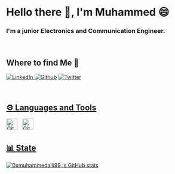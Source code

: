 # Hello there 👋, I'm Muhammed 😄
### I'm a junior Electronics and Communication Engineer.

<br />

## Where to find Me 🔗
 </a> <a href="https://www.linkedin.com/in/muhammedalii9" target="_blank"><img alt="LinkedIn" src="https://img.shields.io/badge/linkedin-%230077B5.svg?&style=for-the-badge&logo=linkedin&logoColor=white" /> <a href="https://github.com/0xmuhammedalii99 " target="_blank"><img alt="Github" src="https://img.shields.io/badge/GitHub-%2312100E.svg?&style=for-the-badge&logo=Github&logoColor=white" /></a> 
 <a href="https://twitter.com/muhammed9alii" target="_blank"><img alt="Twitter" src="https://img.shields.io/badge/twitter-%231DA1F2.svg?&style=for-the-badge&logo=twitter&logoColor=white" />
 
 <br />
 
## ⚙️ Languages and Tools
<img align="left" alt="Git" width="30px" style="padding-right:10px;" src="https://cdn.jsdelivr.net/gh/devicons/devicon/icons/git/git-original.svg" />
<img align="left" alt="GitHub" width="30px" style="padding-right:10px;" src="https://cdn.jsdelivr.net/gh/devicons/devicon/icons/github/github-original.svg" />

<br/>
<br/>

## 📊 State

 ![0xmuhammedalii99 's GitHub stats](https://github-readme-stats.vercel.app/api?username=0xmuhammedalii99&show_icons=true&theme=gruvbox)

<!-- ![GitHub Streak](https://streak-stats.demolab.com?user=0xmuhammedalii99 &theme=gruvbox&border_radius=4.5) -->
